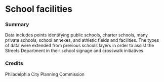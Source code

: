 # School facilities

### Summary

Data includes points identifying public schools, charter schools, many private schools, school annexes, and athletic fields and facilities. The types of data were extended from previous schools layers in order to assist the Streets Department in their school signage and crosswalk initiatives.

### Credits
Philadelphia City Planning Commission